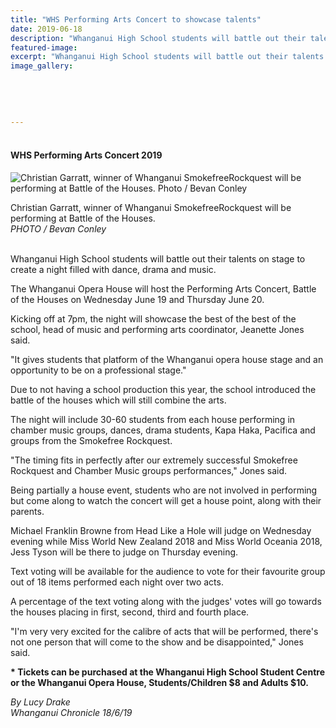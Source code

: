 ```yaml
---
title: "WHS Performing Arts Concert to showcase talents"
date: 2019-06-18
description: "Whanganui High School students will battle out their talents on stage to create a night filled with dance, drama and music..."
featured-image: 
excerpt: "Whanganui High School students will battle out their talents on stage to create a night filled with dance, drama and music."
image_gallery:
    
    
    
    
    
---
```


<h4>&nbsp;<br />WHS Performing Arts Concert 2019</h4>
<p><img src="https://www.nzherald.co.nz/resizer/qNIP7e_solk7gRTt811WSA1g6r4=/620x349/smart/filters:quality(70)/arc-anglerfish-syd-prod-nzme.s3.amazonaws.com/public/TNKCWVRIIFBPBPNZ5XJ6WMV5Q4.jpg" alt="Christian Garratt, winner of Whanganui SmokefreeRockquest will be performing at Battle of the Houses. Photo / Bevan Conley" /></p>
<p><span>Christian Garratt, winner of Whanganui SmokefreeRockquest will be performing at Battle of the Houses. <br /><em>PHOTO / Bevan Conley</em></span></p>
<p><br />Whanganui High School students will battle out their talents on stage to create a night filled with dance, drama and music.</p>
<p>The Whanganui Opera House will host the Performing Arts Concert, Battle of the Houses on Wednesday June 19 and Thursday June 20.</p>
<p>Kicking off at 7pm, the night will showcase the best of the best of the school, head of music and performing arts coordinator, Jeanette Jones said.</p>
<p>"It gives students that platform of the Whanganui opera house stage and an opportunity to be on a professional stage."</p>
<p>Due to not having a school production this year, the school introduced the battle of the houses which will still combine the arts.</p>
<p>The night will include 30-60 students from each house performing in chamber music groups, dances, drama students, Kapa Haka, Pacifica and groups from the Smokefree Rockquest.</p>
<p>"The timing fits in perfectly after our extremely successful Smokefree Rockquest and Chamber Music groups performances," Jones said.</p>
<p>Being partially a house event, students who are not involved in performing but come along to watch the concert will get a house point, along with their parents.</p>
<p>Michael Franklin Browne from Head Like a Hole will judge on Wednesday evening while Miss World New Zealand 2018 and Miss World Oceania 2018, Jess Tyson will be there to judge on Thursday evening.</p>
<p>Text voting will be available for the audience to vote for their favourite group out of 18 items performed each night over two acts.</p>
<p>A percentage of the text voting along with the judges' votes will go towards the houses placing in first, second, third and fourth place.</p>
<p>"I'm very very excited for the calibre of acts that will be performed, there's not one person that will come to the show and be disappointed," Jones said.</p>
<p><strong>* Tickets can be purchased at the Whanganui High School Student Centre or the Whanganui Opera House, Students/Children $8 and Adults $10.</strong></p>
<p><span><em>By Lucy Drake<br />Whanganui Chronicle 18/6/19</em></span></p>


